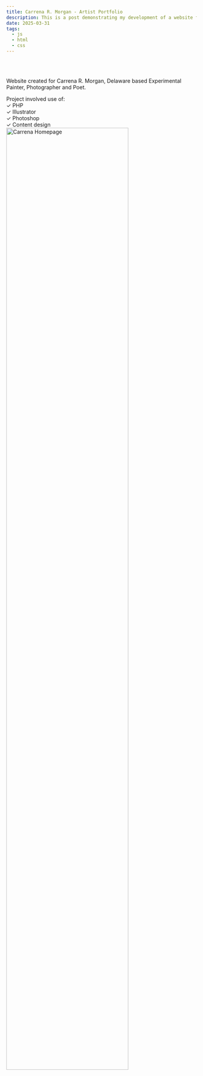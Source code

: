 ```yaml
---
title: Carrena R. Morgan - Artist Portfolio
description: This is a post demonstrating my development of a website for Wilmington Delaware artist, Carrena R. Morgan.
date: 2025-03-31
tags: 
  - js
  - html
  - css
---
```

<br>
<br>
<p>Website created for Carrena R. Morgan, Delaware based Experimental Painter, Photographer and Poet.</p>
<p>Project involved use of:
<br>✓ PHP
<br>✓ Illustrator
<br>✓ Photoshop
<br>✓ Content design
<br><img src="/img/carrena.png" class="img-responsive center-block" alt="Carrena Homepage" style="width: 80%;">
</p>
